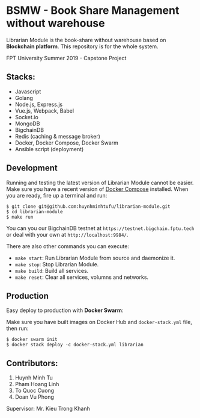 # BSMW - Book Share Management without warehouse

Librarian Module is the book-share without warehouse based on **Blockchain platform**. This repository is for the whole system.

FPT University Summer 2019 - Capstone Project

## Stacks:

- Javascript
- Golang
- Node.js, Express.js
- Vue.js, Webpack, Babel
- Socket.io
- MongoDB
- BigchainDB
- Redis (caching & message broker)
- Docker, Docker Compose, Docker Swarm
- Ansible script (deployment)

## Development

Running and testing the latest version of Librarian Module cannot be easier. Make sure you have a recent version of [Docker Compose](https://docs.docker.com/compose/install/) installed. When you are ready, fire up a terminal and run:

```text
$ git clone git@github.com:huynhminhtufu/librarian-module.git
$ cd librarian-module
$ make run
```

You can you our BigchainDB testnet at `https://testnet.bigchain.fptu.tech` or deal with your own at `http://localhost:9984/`.

There are also other commands you can execute:

- `make start`: Run Librarian Module from source and daemonize it.
- `make stop`: Stop Librarian Module.
- `make build`: Build all services.
- `make reset`: Clear all services, volumns and networks.

## Production

Easy deploy to production with **Docker Swarm**:

Make sure you have built images on Docker Hub and `docker-stack.yml` file, then run:

```
$ docker swarm init
$ docker stack deploy -c docker-stack.yml librarian
```

## Contributors:

1. Huynh Minh Tu
2. Pham Hoang Linh
3. To Quoc Cuong
4. Doan Vu Phong

Supervisor: Mr. Kieu Trong Khanh
